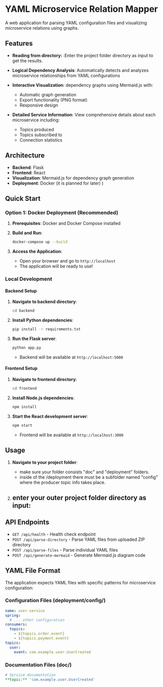 # YAML Microservice Relation Mapper

A web application for parsing YAML configuration files and visualizing microservice relations using graphs.

## Features

- **Reading from directory:** :Enter the project folder directory as input to get the results.

- **Logical Dependency Analysis**: Automatically detects and analyzes microservice relationships from YAML configurations

- **Interactive Visualization**:  dependency graphs using Mermaid.js with:
  - Automatic graph generation
  - Export functionality (PNG format)
  - Responsive design

- **Detailed Service Information**: View comprehensive details about each microservice including:
  - Topics produced
  - Topics subscribed to
  - Connection statistics

## Architecture

- **Backend**: Flask 
- **Frontend**: React
- **Visualization**: Mermaid.js for dependency graph generation
- **Deployment**: Docker (it is planned for later)
)

## Quick Start

### Option 1: Docker Deployment (Recommended)

1. **Prerequisites**: Docker and Docker Compose installed

2. **Build and Run**:
   ```bash
   docker-compose up --build
   ```

3. **Access the Application**:
   - Open your browser and go to `http://localhost`
   - The application will be ready to use!

### Local Development

#### Backend Setup

1. **Navigate to backend directory**:
   ```bash
   cd backend
   ```

2. **Install Python dependencies**:
   ```bash
   pip install -r requirements.txt
   ```

3. **Run the Flask server**:
   ```bash
   python app.py
   ```
   - Backend will be available at `http://localhost:5000`

#### Frontend Setup

1. **Navigate to frontend directory**:
   ```bash
   cd frontend
   ```

2. **Install Node.js dependencies**:
   ```bash
   npm install
   ```

3. **Start the React development server**:
   ```bash
   npm start
   ```
   - Frontend will be available at `http://localhost:3000`

## Usage

1. **Navigate to your project folder**:
   - make sure your folder consists "doc" and "deployment" folders.
   - inside of the /deployment there must be a subfolder named "config" where the producer topic info takes place.

2. **enter your outer project folder directory as input**:
   - 


## API Endpoints

- `GET /api/health` - Health check endpoint
- `POST /api/parse-directory` - Parse YAML files from uploaded ZIP directory
- `POST /api/parse-files` - Parse individual YAML files
- `POST /api/generate-mermaid` - Generate Mermaid.js diagram code



## YAML File Format

The application expects YAML files with specific patterns for microservice configuration:

### Configuration Files (deployment/config/)
```yaml
name: user-service
spring:
  # ... other configuration
consumers:
  topics:
    - ${topics.order.event}
    - ${topics.payment.event}
topics:
  user:
    event: com.example.user.UserCreated
```

### Documentation Files (doc/)
```yaml
# Service documentation
**topic:** 'com.example.user.UserCreated'
```

